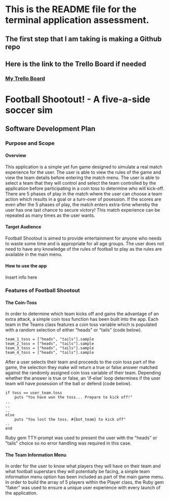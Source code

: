 # This is the README file for the terminal application assessment.

## The first step that I am taking is making a Github repo

## Here is the link to the Trello Board if needed
### [My Trello Board](https://trello.com/b/5awSV5j8/t1a3-terminal-application)

# Football Shootout! - A five-a-side soccer sim
## Software Development Plan
### Purpose and Scope
#### Overview
This application is a simple yet fun game designed to simulate a real match experience for the user. The user is able to view the rules of the game and view the team details before entering the match menu.
The user is able to select a team that they will control and select the team controlled by the application before participating in a coin toss to determine who will kick-off. There are 5 phases of play in the match where the user can choose a team action which results in a goal or a turn-over of posession. If the scores are even after the 5 phases of play, the match enters extra-time whereby the user has one last chance to secure victory! This match experience can be repeated as many times as the user wants.

#### Target Audience
Football Shootout is aimed to provide entertainment for anyone who needs to waste some time and is appropriate for all age groups. The user does not need to have any knowledge of the rules of football to play as the rules are available in the main menu.

#### How to use the app
Insert info here

### Features of Football Shootout
#### The Coin-Toss
In order to determine which team kicks off and gains the advantage of an extra attack, a simple coin toss function has been built into the app.
Each team in the Teams class features a coin toss variable which is populated with a random selection of either "heads" or "tails" (code below).

    team_1_toss = ["heads", "tails"].sample
    team_2_toss = ["heads", "tails"].sample
    team_3_toss = ["heads", "tails"].sample
    team_4_toss = ["heads", "tails"].sample

After a user selects their team and proceeds to the coin toss part of the game, the selection they make will return a true or false answer matched against the randomly assigned coin toss variable of their team. Depending whether the answer is true or false, an 'if-else' loop determines if the user team will have posession of the ball or defend (code below).

    if toss == user_team.toss
        puts "You have won the toss... Prepare to kick off!"
    ..
    ..
    ..
    else
        puts "You lost the toss. #{bot_team} to kick off"
    ..
    end

Ruby gem TTY-prompt was used to present the user with the "heads" or "tails" choice so no error handling was required in this case.

#### The Team Information Menu
In order for the user to know what players they will have on their team and what football superstars they will potentially be facing, a simple team information menu option has been included as part of the main game menu.
In order to build the array of 5 players within the Player class, the Ruby gem "faker" was used to ensure a unique user experience with every launch of the application.
